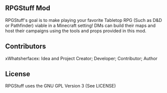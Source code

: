 ## RPGStuff Mod
RPGStuff's goal is to make playing your favorite Tabletop RPG (Such as D&D or Pathfinder) viable in a Minecraft setting! DMs can build their maps and host their campaigns using the tools and props provided in this mod.

## Contributors

xWhatsherfacex: Idea and Project Creator; Developer; Contributor; Author 


## License

RPGStuff uses the GNU GPL Version 3 (See LICENSE)
